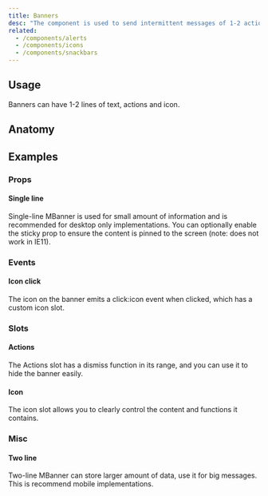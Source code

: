 ```yaml
---
title: Banners
desc: "The component is used to send intermittent messages of 1-2 actions to the user. It has two variables, single-line and multi-line (implied). These icons can be used with your messages and actions."
related:
  - /components/alerts
  - /components/icons
  - /components/snackbars
---
```


## Usage

Banners can have 1-2 lines of text, actions and icon.

<banners-usage></banners-usage>

## Anatomy

## Examples

### Props

#### Single line

Single-line MBanner is used for small amount of information and is recommended for desktop only implementations. You can optionally enable the sticky prop to ensure the content is pinned to the screen (note: does not work in IE11). 

<masa-example file="Examples.banners.SingleLine"></masa-example>

### Events

#### Icon click

The icon on the banner emits a click:icon event when clicked, which has a custom icon slot.

<masa-example file="Examples.banners.IconClick"></masa-example>

### Slots

#### Actions

The Actions slot has a dismiss function in its range, and you can use it to hide the banner easily.

<masa-example file="Examples.banners.Actions"></masa-example>

#### Icon

The icon slot allows you to clearly control the content and functions it contains.

<masa-example file="Examples.banners.Icon"></masa-example>

### Misc

#### Two line

Two-line MBanner can store larger amount of data, use it for big messages. This is recommend mobile implementations.

<masa-example file="Examples.banners.TwoLine"></masa-example>
